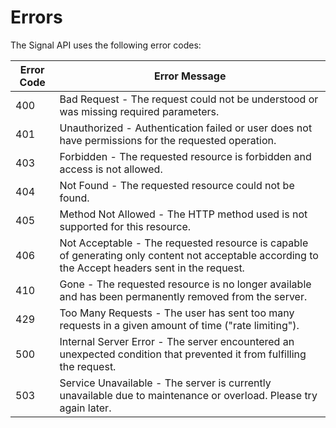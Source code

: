 # Errors

The Signal API uses the following error codes:


| Error Code | Error Message                                                |
| ---------- | ------------------------------------------------------------ |
| 400        | Bad Request - The request could not be understood or was missing required parameters. |
| 401        | Unauthorized - Authentication failed or user does not have permissions for the requested operation. |
| 403        | Forbidden - The requested resource is forbidden and access is not allowed. |
| 404        | Not Found - The requested resource could not be found.       |
| 405        | Method Not Allowed - The HTTP method used is not supported for this resource. |
| 406        | Not Acceptable - The requested resource is capable of generating only content not acceptable according to the Accept headers sent in the request. |
| 410        | Gone - The requested resource is no longer available and has been permanently removed from the server. |
| 429        | Too Many Requests - The user has sent too many requests in a given amount of time ("rate limiting"). |
| 500        | Internal Server Error - The server encountered an unexpected condition that prevented it from fulfilling the request. |
| 503        | Service Unavailable - The server is currently unavailable due to maintenance or overload. Please try again later. |
